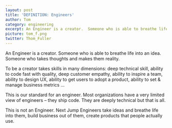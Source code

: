 ```yaml
---
layout: post
title: 'DEFINITION: Engineers'
author: Tom
category: engineering
excerpt: An Engineer is a creator.  Someone who is able to breathe life into an idea.  Someone who takes thoughts and makes them reality.
picture: tom_f.png
twitter: Thom_Fuller
---
```

An Engineer is a creator.  Someone who is able to breathe life into an idea.  Someone who takes thoughts and makes them reality.
 
To be a creator takes skills in many dimensions: deep technical skill, ability to code fast with quality, deep customer empathy, ability to inspire a team, ability to design UX, ability to get users to adopt a product, ability to set & manage business metrics …
 
This is our standard for an engineer.  Most organizations have a very limited view of engineers – they ship code.  They are deeply technical but that is all. 
 
This is not an Engineer.  Next Jump Engineers take ideas and breathe life into them, build business out of them, create products that people actually use.



